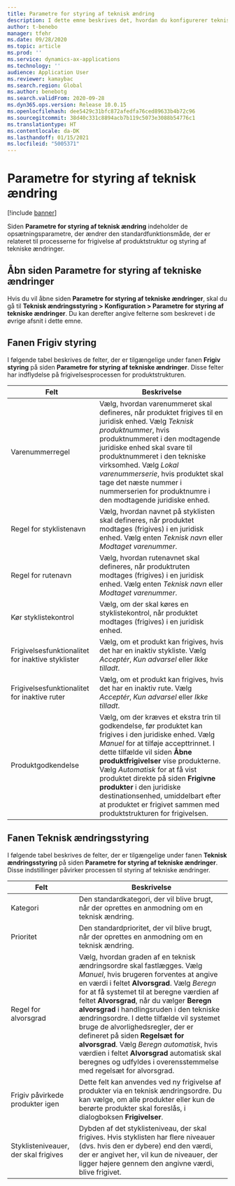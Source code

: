 ```yaml
---
title: Parametre for styring af teknisk ændring
description: I dette emne beskrives det, hvordan du konfigurerer teknisk ændringsstyring for Microsoft Dynamics 365 Supply Chain Management.
author: t-benebo
manager: tfehr
ms.date: 09/28/2020
ms.topic: article
ms.prod: ''
ms.service: dynamics-ax-applications
ms.technology: ''
audience: Application User
ms.reviewer: kamaybac
ms.search.region: Global
ms.author: benebotg
ms.search.validFrom: 2020-09-28
ms.dyn365.ops.version: Release 10.0.15
ms.openlocfilehash: dee5429c31bfc872afedfa76ced89633b4b72c96
ms.sourcegitcommit: 38d40c331c8894acb7b119c5073e3088b54776c1
ms.translationtype: HT
ms.contentlocale: da-DK
ms.lasthandoff: 01/15/2021
ms.locfileid: "5005371"
---
```

# <a name="engineering-change-management-parameters"></a>Parametre for styring af teknisk ændring

[!include [banner](../includes/banner.md)]

Siden **Parametre for styring af teknisk ændring** indeholder de opsætningsparametre, der ændrer den standardfunktionsmåde, der er relateret til processerne for frigivelse af produktstruktur og styring af tekniske ændringer.

## <a name="open-the-engineering-change-management-parameters-page"></a>Åbn siden Parametre for styring af tekniske ændringer

Hvis du vil åbne siden **Parametre for styring af tekniske ændringer**, skal du gå til **Teknisk ændringsstyring \> Konfiguration \> Parametre for styring af tekniske ændringer**. Du kan derefter angive felterne som beskrevet i de øvrige afsnit i dette emne.

## <a name="release-control-tab"></a>Fanen Frigiv styring

I følgende tabel beskrives de felter, der er tilgængelige under fanen **Frigiv styring** på siden **Parametre for styring af tekniske ændringer**. Disse felter har indflydelse på frigivelsesprocessen for produktstrukturen.

| Felt | Beskrivelse |
|---|---|
| Varenummerregel | Vælg, hvordan varenummeret skal defineres, når produktet frigives til en juridisk enhed. Vælg *Teknisk produktnummer*, hvis produktnummeret i den modtagende juridiske enhed skal svare til produktnummeret i den tekniske virksomhed. Vælg *Lokal varenummerserie*, hvis produktet skal tage det næste nummer i nummerserien for produktnumre i den modtagende juridiske enhed. |
| Regel for styklistenavn | Vælg, hvordan navnet på styklisten skal defineres, når produktet modtages (frigives) i en juridisk enhed. Vælg enten *Teknisk navn* eller *Modtaget varenummer*. |
| Regel for rutenavn | Vælg, hvordan rutenavnet skal defineres, når produktruten modtages (frigives) i en juridisk enhed. Vælg enten *Teknisk navn* eller *Modtaget varenummer*. |
| Kør styklistekontrol | Vælg, om der skal køres en styklistekontrol, når produktet modtages (frigives) i en juridisk enhed. |
| Frigivelsesfunktionalitet for inaktive styklister | Vælg, om et produkt kan frigives, hvis det har en inaktiv stykliste. Vælg *Acceptér*, *Kun advarsel* eller *Ikke tilladt*. |
| Frigivelsesfunktionalitet for inaktive ruter | Vælg, om et produkt kan frigives, hvis det har en inaktiv rute. Vælg *Acceptér*, *Kun advarsel* eller *Ikke tilladt*.|
| Produktgodkendelse | Vælg, om der kræves et ekstra trin til godkendelse, før produktet kan frigives i den juridiske enhed. Vælg *Manuel* for at tilføje accepttrinnet. I dette tilfælde vil siden **Åbne produktfrigivelser** vise produkterne. Vælg *Automatisk* for at få vist produktet direkte på siden **Frigivne produkter** i den juridiske destinationsenhed, umiddelbart efter at produktet er frigivet sammen med produktstrukturen for frigivelsen. |

## <a name="engineering-change-management-tab"></a>Fanen Teknisk ændringsstyring

I følgende tabel beskrives de felter, der er tilgængelige under fanen **Teknisk ændringsstyring** på siden **Parametre for styring af tekniske ændringer**. Disse indstillinger påvirker processen til styring af tekniske ændringer.

| Felt | Beskrivelse |
|---|---|
| Kategori | Den standardkategori, der vil blive brugt, når der oprettes en anmodning om en teknisk ændring. |
| Prioritet | Den standardprioritet, der vil blive brugt, når der oprettes en anmodning om en teknisk ændring. |
| Regel for alvorsgrad | Vælg, hvordan graden af en teknisk ændringsordre skal fastlægges. Vælg *Manuel*, hvis brugeren forventes at angive en værdi i feltet **Alvorsgrad**. Vælg *Beregn* for at få systemet til at beregne værdien af feltet **Alvorsgrad**, når du vælger **Beregn alvorsgrad** i handlingsruden i den tekniske ændringsordre. I dette tilfælde vil systemet bruge de alvorlighedsregler, der er defineret på siden **Regelsæt for alvorsgrad**. Vælg *Beregn automatisk*, hvis værdien i feltet **Alvorsgrad** automatisk skal beregnes og udfyldes i overensstemmelse med regelsæt for alvorsgrad. |
| Frigiv påvirkede produkter igen | Dette felt kan anvendes ved ny frigivelse af produkter via en teknisk ændringsordre. Du kan vælge, om alle produkter eller kun de berørte produkter skal foreslås, i dialogboksen **Frigivelser**. |
| Styklisteniveauer, der skal frigives | Dybden af det styklisteniveau, der skal frigives. Hvis styklisten har flere niveauer (dvs. hvis den er dybere) end den værdi, der er angivet her, vil kun de niveauer, der ligger højere gennem den angivne værdi, blive frigivet. |
